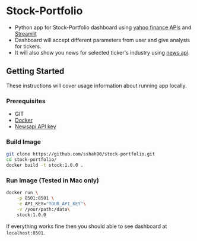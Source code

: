 # Stock-Portfolio 

- Python app for Stock-Portfolio dashboard using [yahoo finance APIs](https://github.com/ranaroussi/yfinance) and [Streamlit](https://www.streamlit.io/)
- Dashboard will accept different parameters from user and give analysis for tickers.
- It will also show you news for selected ticker's industry using [news api](https://newsapi.org/).

## Getting Started

These instructions will cover usage information about running app locally. 

### Prerequisites
* GIT 
* [Docker](https://www.docker.com/products/docker-desktop)
* [Newsapi API key](https://newsapi.org/)

### Build Image
```bash
git clone https://github.com/sshah90/stock-portfolio.git
cd stock-portfolio/
docker build -t stock:1.0.0 .
```
### Run Image (Tested in Mac only)

```bash
docker run \
    -p 8501:8501 \
    -e API_KEY="YOUR_API_KEY"\
    -v /your/path:/data\
    stock:1.0.0 
```
If everything works fine then you should able to see dashboard at `localhost:8501`.